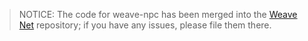 > NOTICE: The code for weave-npc has been merged into the [Weave
> Net](https://github.com/weaveworks/weave) repository; if you have
> any issues, please file them there.
